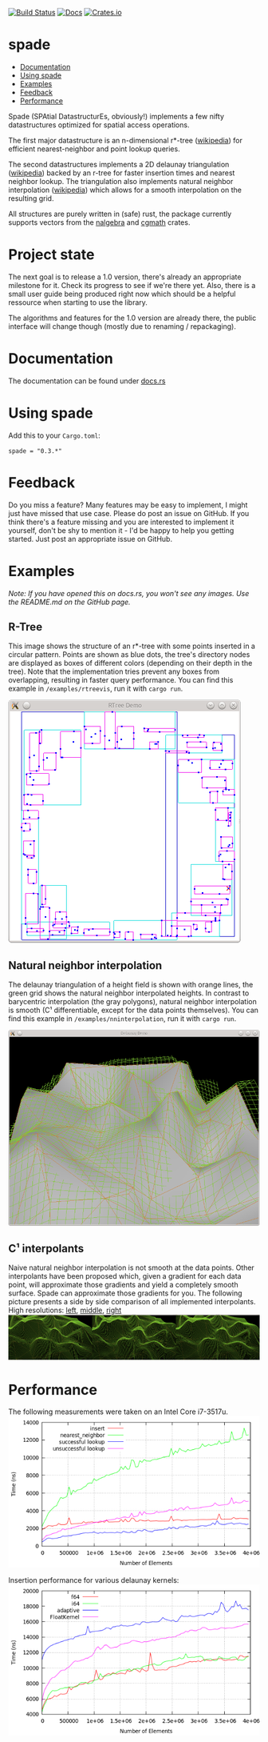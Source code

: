 [![Build Status](https://travis-ci.org/Stoeoef/spade.svg?branch=master)](https://travis-ci.org/Stoeoef/spade)
[![Docs](https://docs.rs/spade/badge.svg)](https://docs.rs/spade/)
[![Crates.io](https://img.shields.io/crates/v/spade.svg)](https://crates.io/crates/spade)
# spade

 * [Documentation](https://docs.rs/spade/)
 * [Using spade](#using-spade)
 * [Examples](#examples)
 * [Feedback](#feedback)
 * [Performance](#performance)

Spade (SPAtial DatastructurEs, obviously!) implements a few nifty datastructures optimized for spatial access operations.

The first major datastructure is an n-dimensional r*-tree ([wikipedia](https://en.wikipedia.org/wiki/R*_tree)) for efficient nearest-neighbor and point lookup queries.

The second datastructures implements a 2D delaunay triangulation ([wikipedia](https://en.wikipedia.org/wiki/Delaunay_triangulation)) backed by an r-tree for faster insertion times and nearest neighbor lookup.
The triangulation also implements natural neighbor interpolation ([wikipedia](https://en.wikipedia.org/wiki/Natural_neighbor)) which allows for a smooth interpolation on the resulting grid.

All structures are purely written in (safe) rust, the package currently supports vectors from the [nalgebra](http://nalgebra.org/) and [cgmath](https://github.com/brendanzab/cgmath) crates.

# Project state
The next goal is to release a 1.0 version, there's already an appropriate milestone for it. Check its progress to see if we're there yet.
Also, there is a small user guide being produced right now which should be a helpful ressource when starting to use the library.

The algorithms and features for the 1.0 version are already there, the public interface will change though (mostly due to renaming / repackaging).

# Documentation
The documentation can be found under [docs.rs](https://docs.rs/spade/)

# Using spade
Add this to your `Cargo.toml`:
```
spade = "0.3.*"
```
# Feedback
Do you miss a feature? Many features may be easy to implement, I might just have missed that use case. Please do post an issue on GitHub. If you think there's a feature missing and you are interested to implement it yourself, don't be shy to mention it - I'd be happy to help you getting started. Just post an appropriate issue on GitHub.

# Examples
_Note: If you have opened this on docs.rs, you won't see any images. Use the README.md on the GitHub page._
## R-Tree
This image shows the structure of an r*-tree with some points inserted in a circular pattern.
Points are shown as blue dots, the tree's directory nodes are displayed as boxes of different colors (depending on their depth in the tree).
Note that the implementation tries prevent any boxes from overlapping, resulting in faster query performance. You can find this example in `/examples/rtreevis`, run it with `cargo run`.

![An example R-Tree with a few inserted points](/images/rtree_demo.png?raw=true)

## Natural neighbor interpolation
The delaunay triangulation of a height field is shown with orange lines, the green grid shows the natural neighbor interpolated heights. In contrast to barycentric interpolation (the gray polygons), natural neighbor interpolation is smooth (C¹ differentiable, except for the data points themselves). You can find this example in `/examples/nninterpolation`, run it with `cargo run`.

![Delaunay triangulation with a grid showing interpolated values](/images/nninterpolation.png?raw=true)

## C¹ interpolants
Naive natural neighbor interpolation is not smooth at the data points. Other interpolants have been proposed which, given a gradient for each data point, will approximate those gradients and yield a completely smooth surface. Spade can approximate those gradients for you.
The following picture presents a side by side comparison of all implemented interpolants.
High resolutions: [left](https://raw.githubusercontent.com/Stoeoef/spade/master/images/InterpolationC0.png), [middle](https://raw.githubusercontent.com/Stoeoef/spade/master/images/InterpolationSibson.png), [right](https://raw.githubusercontent.com/Stoeoef/spade/master/images/InterpolationFarin.png)
![Side by side comparison of interpolation methods](/images/InterpolationMethods.png?raw=true)

# Performance
The following measurements were taken on an Intel Core i7-3517u.
![Performance of opererations on the r-tree implementation](/images/rtree_analysis.png?raw_true)

Insertion performance for various delaunay kernels:
![Performance of opererations on the r-tree implementation](/images/delaunay_analysis.png?raw_true)
